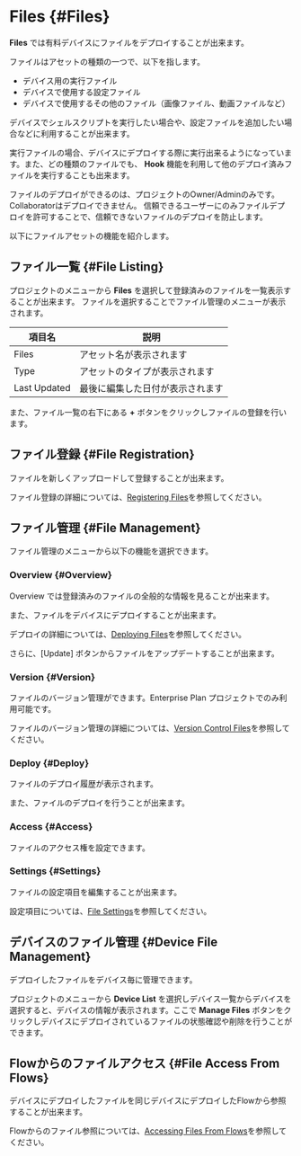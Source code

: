 # Files {#Files}

**Files** では有料デバイスにファイルをデプロイすることが出来ます。

ファイルはアセットの種類の一つで、以下を指します。

- デバイス用の実行ファイル
- デバイスで使用する設定ファイル
- デバイスで使用するその他のファイル（画像ファイル、動画ファイルなど）

デバイスでシェルスクリプトを実行したい場合や、設定ファイルを追加したい場合などに利用することが出来ます。

実行ファイルの場合、デバイスにデプロイする際に実行出来るようになっています。また、どの種類のファイルでも、 **Hook** 機能を利用して他のデプロイ済みファイルを実行することも出来ます。

ファイルのデプロイができるのは、プロジェクトのOwner/Adminのみです。Collaboratorはデプロイできません。
信頼できるユーザーにのみファイルデプロイを許可することで、信頼できないファイルのデプロイを防止します。

以下にファイルアセットの機能を紹介します。

## ファイル一覧 {#File Listing}

プロジェクトのメニューから **Files** を選択して登録済みのファイルを一覧表示することが出来ます。
ファイルを選択することでファイル管理のメニューが表示されます。

| 項目名 | 説明 |
| --- | --- |
| Files | アセット名が表示されます |
| Type | アセットのタイプが表示されます |
| Last Updated | 最後に編集した日付が表示されます |

また、ファイル一覧の右下にある **+** ボタンをクリックしファイルの登録を行います。

## ファイル登録 {#File Registration}

ファイルを新しくアップロードして登録することが出来ます。

ファイル登録の詳細については、[Registering Files](RegisterFile.md)を参照してください。

## ファイル管理 {#File Management}

ファイル管理のメニューから以下の機能を選択できます。

### Overview {#Overview}

Overview では登録済みのファイルの全般的な情報を見ることが出来ます。

また、ファイルをデバイスにデプロイすることが出来ます。

デプロイの詳細については、[Deploying Files](DeployFile.md)を参照してください。

さらに、[Update] ボタンからファイルをアップデートすることが出来ます。

### Version {#Version}

ファイルのバージョン管理ができます。Enterprise Plan プロジェクトでのみ利用可能です。

ファイルのバージョン管理の詳細については、[Version Control Files](VersionControlFile.md)を参照してください。

### Deploy {#Deploy}

ファイルのデプロイ履歴が表示されます。

また、ファイルのデプロイを行うことが出来ます。

### Access {#Access}

ファイルのアクセス権を設定できます。

### Settings {#Settings}

ファイルの設定項目を編集することが出来ます。

設定項目については、[File Settings](FileSettings.md)を参照してください。

## デバイスのファイル管理 {#Device File Management}

デプロイしたファイルをデバイス毎に管理できます。

プロジェクトのメニューから **Device List** を選択しデバイス一覧からデバイスを選択すると、デバイスの情報が表示されます。ここで **Manage Files** ボタンをクリックしデバイスにデプロイされているファイルの状態確認や削除を行うことができます。

## Flowからのファイルアクセス {#File Access From Flows}

デバイスにデプロイしたファイルを同じデバイスにデプロイしたFlowから参照することが出来ます。

Flowからのファイル参照については、[Accessing Files From Flows](AccessFileFromFlow.md)を参照してください。
